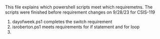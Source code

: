 This file explains which powershell scripts meet which requiremetns. The scripts were finished before requirement changes on 9/28/23 for CSIS-119

1. dayofweek.ps1 completes the switch requirement
2. isroberton.ps1 meets requirements for if statement and for loop
3. 
